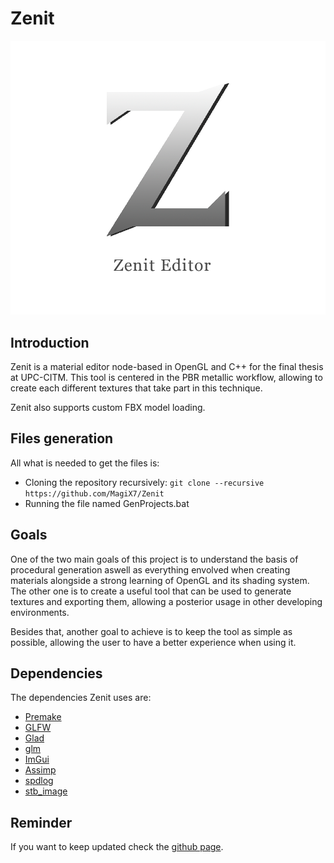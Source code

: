 # Zenit

![](https://github.com/MagiX7/Zenit/blob/main/Logo/Zenit%20Logo.png)

## Introduction

Zenit is a material editor node-based in OpenGL and C++ for the final thesis at UPC-CITM.
This tool is centered in the PBR metallic workflow, allowing to create each different textures that take part in this technique.

Zenit also supports custom FBX model loading.

## Files generation

All what is needed to get the files is:
  - Cloning the repository recursively: ```git clone --recursive https://github.com/MagiX7/Zenit```
  - Running the file named GenProjects.bat

## Goals

One of the two main goals of this project is to understand the basis of procedural generation aswell as everything envolved when creating materials alongside a strong learning of OpenGL and its shading system.
The other one is to create a useful tool that can be used to generate textures and exporting them, allowing a posterior usage in other developing environments.

Besides that, another goal to achieve is to keep the tool as simple as possible, allowing the user to have a better experience when using it.

## Dependencies

The dependencies Zenit uses are:
  - [Premake](https://premake.github.io/)
  - [GLFW](https://www.glfw.org/)
  - [Glad](https://glad.dav1d.de/)
  - [glm](https://github.com/g-truc/glm)
  - [ImGui](https://github.com/ocornut/imgui)
  - [Assimp](https://github.com/assimp/assimp)
  - [spdlog](https://github.com/gabime/spdlog)
  - [stb_image](https://github.com/nothings/stb)


## Reminder

If you want to keep updated check the [github page](https://github.com/MagiX7/Zenit).


